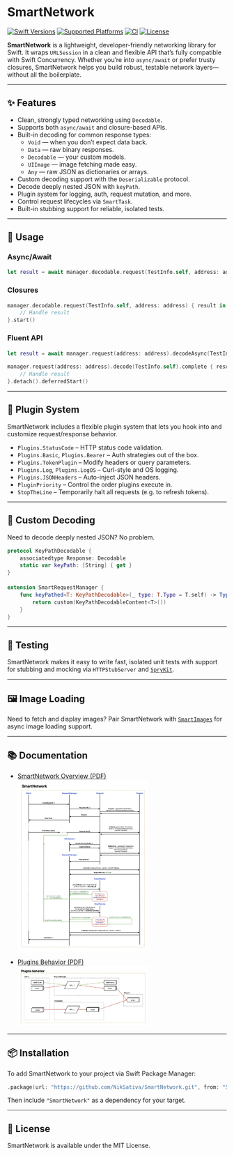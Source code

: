 # SmartNetwork

[![Swift Versions](https://img.shields.io/endpoint?url=https%3A%2F%2Fswiftpackageindex.com%2Fapi%2Fpackages%2FNikSativa%2FSmartNetwork%2Fbadge%3Ftype%3Dswift-versions)](https://swiftpackageindex.com/NikSativa/SmartNetwork)
[![Supported Platforms](https://img.shields.io/endpoint?url=https%3A%2F%2Fswiftpackageindex.com%2Fapi%2Fpackages%2FNikSativa%2FSmartNetwork%2Fbadge%3Ftype%3Dplatforms)](https://swiftpackageindex.com/NikSativa/SmartNetwork)
[![CI](https://github.com/NikSativa/SmartNetwork/actions/workflows/swift_macos.yml/badge.svg)](https://github.com/NikSativa/SmartNetwork/actions/workflows/swift_macos.yml)
[![License](https://img.shields.io/github/license/Iterable/swift-sdk)](https://opensource.org/licenses/MIT)

**SmartNetwork** is a lightweight, developer-friendly networking library for Swift. It wraps `URLSession` in a clean and flexible API that’s fully compatible with Swift Concurrency. Whether you’re into `async/await` or prefer trusty closures, SmartNetwork helps you build robust, testable network layers—without all the boilerplate.

---

## ✨ Features

- Clean, strongly typed networking using `Decodable`.
- Supports both `async/await` and closure-based APIs.
- Built-in decoding for common response types:
  - `Void` — when you don’t expect data back.
  - `Data` — raw binary responses.
  - `Decodable` — your custom models.
  - `UIImage` — image fetching made easy.
  - `Any` — raw JSON as dictionaries or arrays.
- Custom decoding support with the `Deserializable` protocol.
- Decode deeply nested JSON with `keyPath`.
- Plugin system for logging, auth, request mutation, and more.
- Control request lifecycles via `SmartTask`.
- Built-in stubbing support for reliable, isolated tests.

---

## 🚀 Usage

### Async/Await

```swift
let result = await manager.decodable.request(TestInfo.self, address: address)
```

### Closures

```swift
manager.decodable.request(TestInfo.self, address: address) { result in
    // Handle result
}.start()
```

### Fluent API

```swift
let result = await manager.request(address: address).decodeAsync(TestInfo.self)
```

```swift
manager.request(address: address).decode(TestInfo.self).complete { result in
    // Handle result
}.detach().deferredStart()
```

---

## 🧩 Plugin System

SmartNetwork includes a flexible plugin system that lets you hook into and customize request/response behavior.

- `Plugins.StatusCode` – HTTP status code validation.
- `Plugins.Basic`, `Plugins.Bearer` – Auth strategies out of the box.
- `Plugins.TokenPlugin` – Modify headers or query parameters.
- `Plugins.Log`, `Plugins.LogOS` – Curl-style and OS logging.
- `Plugins.JSONHeaders` – Auto-inject JSON headers.
- `PluginPriority` – Control the order plugins execute in.
- `StopTheLine` – Temporarily halt all requests (e.g. to refresh tokens).

---

## 🔧 Custom Decoding

Need to decode deeply nested JSON? No problem.

```swift
protocol KeyPathDecodable {
    associatedtype Response: Decodable
    static var keyPath: [String] { get }
}

extension SmartRequestManager {
    func keyPathed<T: KeyPathDecodable>(_ type: T.Type = T.self) -> TypedRequestManager<T.Response?> {
        return custom(KeyPathDecodableContent<T>())
    }
}
```

---

## 🧪 Testing

SmartNetwork makes it easy to write fast, isolated unit tests with support for stubbing and mocking via `HTTPStubServer` and [`SpryKit`](https://github.com/NikSativa/SpryKit).

---

## 🖼️ Image Loading

Need to fetch and display images? Pair SmartNetwork with [`SmartImages`](https://github.com/NikSativa/SmartImages) for async image loading support.

---

## 📚 Documentation

- [SmartNetwork Overview (PDF)](./.instructions/SmartNetwork.pdf)  
  <img src="./.instructions/SmartNetwork.jpg" alt="SmartNetwork Overview Preview" width="300" />

- [Plugins Behavior (PDF)](./.instructions/Plugins_behavior.pdf)  
  <img src="./.instructions/Plugins_behavior.jpg" alt="Plugins Behavior Preview" width="300" />

---

## 📦 Installation

To add SmartNetwork to your project via Swift Package Manager:

```swift
.package(url: "https://github.com/NikSativa/SmartNetwork.git", from: "5.0.0")
```

Then include `"SmartNetwork"` as a dependency for your target.

---

## 📄 License

SmartNetwork is available under the MIT License.
